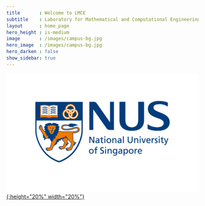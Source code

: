 ```yaml
---
title       : Welcome to LMCE
subtitle    : Laboratory for Mathematical and Computational Engineering
layout      : home_page
hero_height : is-medium
image       : /images/campus-bg.jpg
hero_image  : /images/campus-bg.jpg
hero_darken : false
show_sidebar: true
---
```


[![NUS](img/NUS_logo_full-horizontal.jpg){:height="20%" width="20%"}](https://cde.nus.edu.sg)
